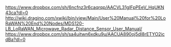 https://www.dropbox.com/sh/6ncfnz3r6caqrqp/AACVL31glFpPEeV_HqUKN43ca?dl=0
http://wiki.dragino.com/xwiki/bin/view/Main/User%20Manual%20for%20LoRaWAN%20End%20Nodes/MDS120-LB_LoRaWAN_Microwave_Radar_Distance_Sensor_User_Manual/
https://www.dropbox.com/sh/sa4uitwn6xdku9u/AACUA890oj5dl8rETYO2icdBa?dl=0
